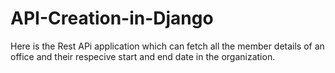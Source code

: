 # API-Creation-in-Django

Here is the Rest APi application which can fetch all the member details of an office and their respecive start and end date in the organization.
